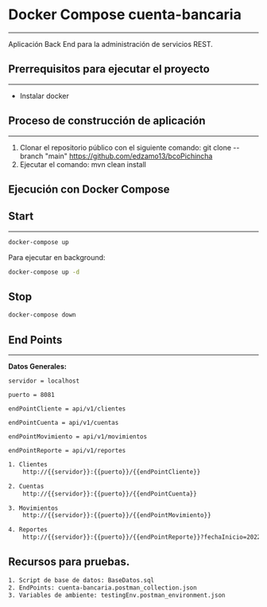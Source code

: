 # Docker Compose cuenta-bancaria
***
Aplicación Back End para la administración de servicios REST.

## Prerrequisitos para ejecutar el proyecto
***
- Instalar docker

## Proceso de construcción de aplicación
***
1. Clonar el repositorio público con el siguiente comando: git clone --branch "main" https://github.com/edzamo13/bcoPichincha
2. Ejecutar el comando: mvn clean install

## Ejecución con Docker Compose

## Start
***
```bash
docker-compose up
```
Para ejecutar en background:
```bash
docker-compose up -d
```

## Stop
```bash
docker-compose down
```

## End Points
***
**Datos Generales:**

	servidor = localhost
	
	puerto = 8081
	
	endPointCliente = api/v1/clientes
	
	endPointCuenta = api/v1/cuentas
	
	endPointMovimiento = api/v1/movimientos
	
	endPointReporte = api/v1/reportes

```bash
1. Clientes
	http://{{servidor}}:{{puerto}}/{{endPointCliente}}
```
```bash
2. Cuentas
	http://{{servidor}}:{{puerto}}/{{endPointCuenta}}
```
```bash
3. Movimientos
	http://{{servidor}}:{{puerto}}/{{endPointMovimiento}}
```
```bash
4. Reportes
	http://{{servidor}}:{{puerto}}/{{endPointReporte}}?fechaInicio=2022-06-25&fechaFin=2022-06-26&idCliente=1
```
## Recursos para pruebas.
```bash
1. Script de base de datos: BaseDatos.sql
2. EndPoints: cuenta-bancaria.postman_collection.json
3. Variables de ambiente: testingEnv.postman_environment.json
```

